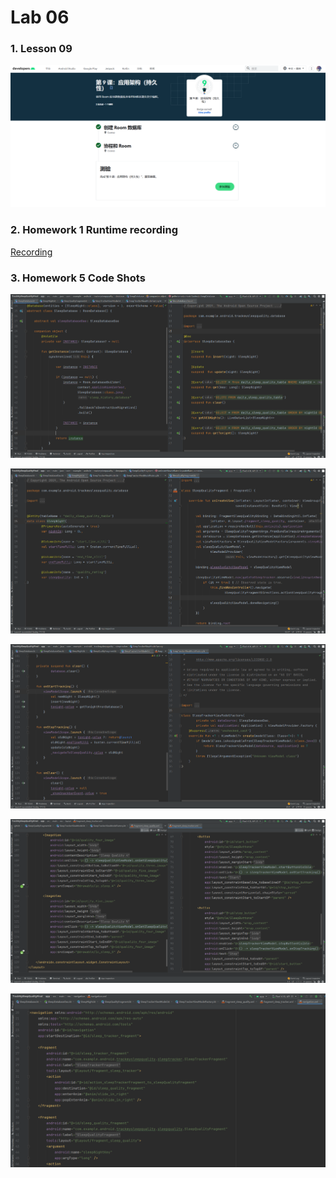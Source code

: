 # Lab 06

### 1. Lesson 09

![](https://github.com/Shyggo/Android_Development/blob/main/Lab06/Overview.png)



### 2. Homework 1 Runtime recording

[Recording](https://github.com/Shyggo/Android_Development/blob/main/Lab06/RunningVideo.mp4)



### 3. Homework 5 Code Shots

![](https://github.com/Shyggo/Android_Development/blob/main/Lab06/CodesShot01.png)

![](https://github.com/Shyggo/Android_Development/blob/main/Lab06/CodesShot02.png)

![](https://github.com/Shyggo/Android_Development/blob/main/Lab06/CodesShot03.png)

![](https://github.com/Shyggo/Android_Development/blob/main/Lab06/CodesShot04.png)

![](https://github.com/Shyggo/Android_Development/blob/main/Lab06/CodesShot05.png)
